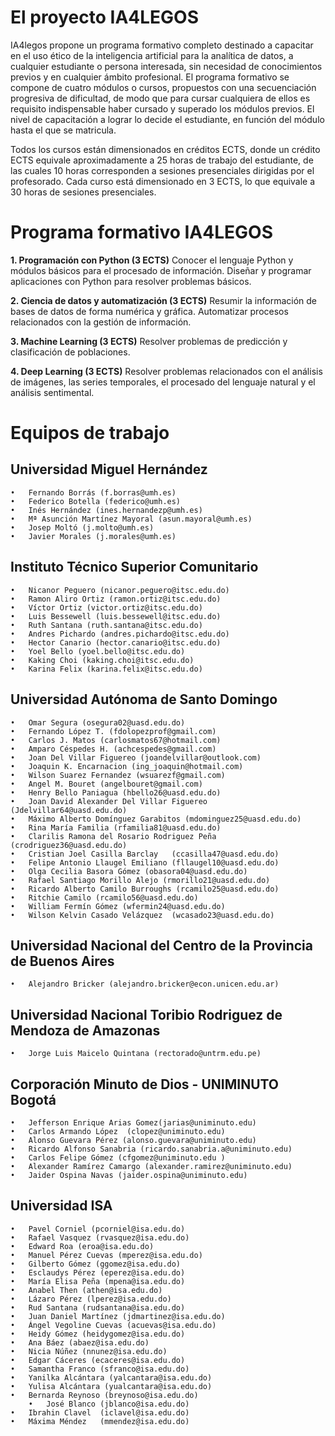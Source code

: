 # El proyecto IA4LEGOS

IA4legos propone un programa formativo completo destinado a capacitar en el uso ético de la inteligencia artificial para la analítica de datos, a cualquier estudiante o persona interesada, sin necesidad de conocimientos previos y en cualquier ámbito profesional. El programa formativo se compone de cuatro módulos o cursos, propuestos con una secuenciación progresiva de dificultad, de modo que para cursar cualquiera de ellos es requisito indispensable haber cursado y superado los módulos previos. El nivel de capacitación a lograr lo decide el estudiante, en función del módulo hasta el que se matricula.

Todos los cursos están dimensionados en créditos ECTS, donde un crédito ECTS equivale aproximadamente a 25 horas de trabajo del estudiante, de las cuales 10 horas corresponden a sesiones presenciales dirigidas por el profesorado. Cada curso está dimensionado en 3 ECTS, lo que equivale a 30 horas de sesiones presenciales.


# Programa formativo IA4LEGOS

**1. Programación con Python (3 ECTS)**
Conocer el lenguaje Python y módulos básicos para el procesado de información. Diseñar y programar aplicaciones con Python para resolver problemas básicos. 


**2. Ciencia de datos y automatización (3 ECTS)**
Resumir la información de bases de datos de forma numérica y gráfica. Automatizar procesos relacionados con la gestión de información.


**3. Machine Learning (3 ECTS)**
Resolver problemas de predicción y clasificación de poblaciones.


**4. Deep Learning (3 ECTS)**
Resolver problemas relacionados con el análisis de imágenes, las series temporales, el procesado del lenguaje natural y el análisis sentimental.

# Equipos de trabajo 

## Universidad Miguel Hernández

	•	Fernando Borrás (f.borras@umh.es)
	•	Federico Botella (federico@umh.es)
	•	Inés Hernández (ines.hernandezp@umh.es)
	•	Mª Asunción Martínez Mayoral (asun.mayoral@umh.es)
	•	Josep Moltó (j.molto@umh.es)
	•	Javier Morales (j.morales@umh.es)

## Instituto Técnico Superior Comunitario

	•	Nicanor Peguero (nicanor.peguero@itsc.edu.do)
	•	Ramon Aliro Ortiz (ramon.ortiz@itsc.edu.do)
	•	Víctor Ortiz (victor.ortiz@itsc.edu.do)
	•	Luis Bessewell (luis.bessewell@itsc.edu.do)
	•	Ruth Santana (ruth.santana@itsc.edu.do)
	•	Andres Pichardo (andres.pichardo@itsc.edu.do)
	•	Hector Canario (hector.canario@itsc.edu.do)
	•	Yoel Bello (yoel.bello@itsc.edu.do)
	•	Kaking Choi (kaking.choi@itsc.edu.do)   
	•	Karina Felix (karina.felix@itsc.edu.do)

 
## Universidad Autónoma de Santo Domingo
	
 	•	Omar Segura (osegura02@uasd.edu.do)
  	•	Fernando López T. (fdolopezprof@gmail.com)
	•	Carlos J. Matos	(carlosmatos67@hotmail.com)
	•	Amparo Céspedes H. (achcespedes@gmail.com)
	•	Joan Del Villar Figuereo (joandelvillar@outlook.com)
	•	Joaquin K. Encarnacion (ing_joaquin@hotmail.com)
	•	Wilson Suarez Fernandez	(wsuarezf@gmail.com)
	•	Angel M. Bouret (angelbouret@gmail.com)
	•	Henry Bello Paniagua (hbello26@uasd.edu.do)
	•	Joan David Alexander Del Villar Figuereo (Jdelvillar64@uasd.edu.do)
	•	Máximo Alberto Domínguez Garabitos (mdominguez25@uasd.edu.do)
	•	Rina María Familia (rfamilia81@uasd.edu.do)
	•	Clarilis Ramona del Rosario Rodriguez Peña (crodriguez36@uasd.edu.do)
	•	Cristian Joel Casilla Barclay	(ccasilla47@uasd.edu.do)
	•	Felipe Antonio Llaugel Emiliano	(fllaugel10@uasd.edu.do)
	•	Olga Cecilia Basora Gómez (obasora04@uasd.edu.do)
	•	Rafael Santiago Morillo Alejo (rmorillo21@uasd.edu.do)
	•	Ricardo Alberto Camilo Burroughs (rcamilo25@uasd.edu.do)
	•	Ritchie Camilo (rcamilo56@uasd.edu.do)
	•	William Fermín Gómez (wfermin24@uasd.edu.do)
	•	Wilson Kelvin Casado Velázquez	(wcasado23@uasd.edu.do)


## Universidad Nacional del Centro de la Provincia de Buenos Aires

	•	Alejandro Bricker (alejandro.bricker@econ.unicen.edu.ar)

## Universidad Nacional Toribio Rodriguez de Mendoza de Amazonas
 
 	•	Jorge Luis Maicelo Quintana (rectorado@untrm.edu.pe)
 
## Corporación Minuto de Dios - UNIMINUTO Bogotá

  	•	Jefferson Enrique Arias Gomez(jarias@uniminuto.edu)
  	•	Carlos Armando López  (clopez@uniminuto.edu)
  	•	Alonso Guevara Pérez (alonso.guevara@uniminuto.edu) 
  	•	Ricardo Alfonso Sanabria (ricardo.sanabria.a@uniminuto.edu)
  	•	Carlos Felipe Gómez (cfgomez@uniminuto.edu )
  	•	Alexander Ramírez Camargo (alexander.ramirez@uniminuto.edu)
  	•	Jaider Ospina Navas (jaider.ospina@uniminuto.edu)

## Universidad ISA

  	•	Pavel Corniel (pcorniel@isa.edu.do)
  	•	Rafael Vasquez (rvasquez@isa.edu.do)
   	•	Edward Roa (eroa@isa.edu.do)
   	•	Manuel Pérez Cuevas (mperez@isa.edu.do)
   	•	Gilberto Gómez (ggomez@isa.edu.do)
   	•	Esclaudys Pérez (eperez@isa.edu.do)
   	•	María Elisa Peña (mpena@isa.edu.do)
   	•	Anabel Then (athen@isa.edu.do)
   	•	Lázaro Pérez (lperez@isa.edu.do)
   	•	Rud Santana (rudsantana@isa.edu.do)
   	•	Juan Daniel Martínez (jdmartinez@isa.edu.do)
   	•	Ángel Vegoline Cuevas (acuevas@isa.edu.do)
   	•	Heidy Gómez (heidygomez@isa.edu.do)
   	•	Ana Báez (abaez@isa.edu.do)
   	•	Nicia Núñez (nnunez@isa.edu.do)
   	•	Edgar Cáceres (ecaceres@isa.edu.do)
   	•	Samantha Franco (sfranco@isa.edu.do)
   	•	Yanilka Alcántara (yalcantara@isa.edu.do)
   	•	Yulisa Alcántara (yualcantara@isa.edu.do)
   	•	Bernarda Reynoso (breynoso@isa.edu.do)
       	•	José Blanco	(jblanco@isa.edu.do)
   	•	Ibrahin Clavel	(iclavel@isa.edu.do)
   	•	Máxima Méndez	(mmendez@isa.edu.do)
